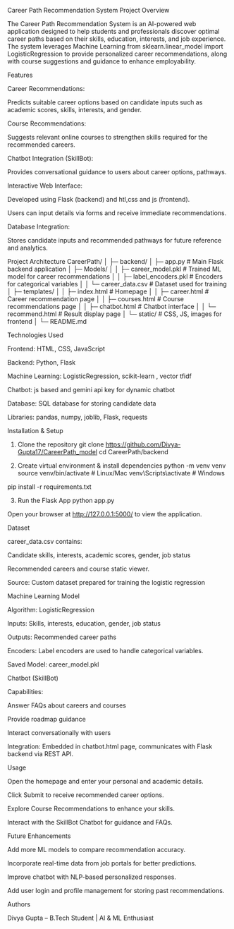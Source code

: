 Career Path Recommendation System
Project Overview

The Career Path Recommendation System is an AI-powered web application designed to help students and professionals discover optimal career paths based on their skills, education, interests, and job experience. The system leverages Machine Learning from sklearn.linear_model import LogisticRegression
 to provide personalized career recommendations, along with course suggestions and guidance to enhance employability.

Features

Career Recommendations:

Predicts suitable career options based on candidate inputs such as academic scores, skills, interests, and gender.

Course Recommendations:

Suggests relevant online courses to strengthen skills required for the recommended careers.

Chatbot Integration (SkillBot):

Provides conversational guidance to users about career options, pathways.

Interactive Web Interface:

Developed using Flask (backend) and htl,css and js (frontend).

Users can input details via forms and receive immediate recommendations.

Database Integration:

Stores candidate inputs and recommended pathways for future reference and analytics.

Project Architecture
CareerPath/
│
├─ backend/
│   ├─ app.py                  # Main Flask backend application
│   ├─ Models/
│   │   ├─ career_model.pkl    # Trained ML model for career recommendations
│   │   ├─ label_encoders.pkl  # Encoders for categorical variables
│   │   └─ career_data.csv     # Dataset used for training
│   ├─ templates/
│   │   ├─ index.html          # Homepage
│   │   ├─ career.html         # Career recommendation page
│   │   ├─ courses.html        # Course recommendations page
│   │   ├─ chatbot.html        # Chatbot interface
│   │   └─ recommend.html      # Result display page
│   └─ static/                 # CSS, JS, images for frontend
│
└─ README.md

Technologies Used

Frontend:  HTML, CSS, JavaScript

Backend: Python, Flask

Machine Learning: LogisticRegression, scikit-learn , vector tfidf

Chatbot: js based and gemini api key for dynamic chatbot

Database: SQL database for storing candidate data

Libraries: pandas, numpy, joblib, Flask, requests

Installation & Setup
1. Clone the repository
git clone https://github.com/Divya-Gupta17/CareerPath_model
cd CareerPath/backend

2. Create virtual environment & install dependencies
python -m venv venv
source venv/bin/activate   # Linux/Mac
venv\Scripts\activate      # Windows

pip install -r requirements.txt

3. Run the Flask App
python app.py


Open your browser at http://127.0.0.1:5000/ to view the application.

Dataset

career_data.csv contains:

Candidate skills, interests, academic scores, gender, job status

Recommended careers and course static viewer.

Source: Custom dataset prepared for training the logistic regression

Machine Learning Model

Algorithm: LogisticRegression


Inputs: Skills, interests, education, gender, job status

Outputs: Recommended career paths

Encoders: Label encoders are used to handle categorical variables.

Saved Model: career_model.pkl

Chatbot (SkillBot)

Capabilities:

Answer FAQs about careers and courses

Provide roadmap guidance

Interact conversationally with users

Integration: Embedded in chatbot.html page, communicates with Flask backend via REST API.


Usage

Open the homepage and enter your personal and academic details.

Click Submit to receive recommended career options.

Explore Course Recommendations to enhance your skills.

Interact with the SkillBot Chatbot for guidance and FAQs.

Future Enhancements

Add more ML models to compare recommendation accuracy.

Incorporate real-time data from job portals for better predictions.

Improve chatbot with NLP-based personalized responses.

Add user login and profile management for storing past recommendations.

Authors

Divya Gupta – B.Tech Student | AI & ML Enthusiast
